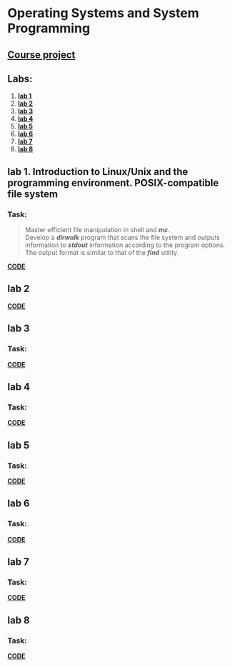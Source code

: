
# Operating Systems and System Programming

## **[Course project](https://github.com/amor0009/BSUIR/tree/7d17177f60ff5895d47f0e94e8238ae2c17f9e01/osisp/LUKYANOV_OSISP_prj_2024)**

## Labs:
1. **[lab 1](https://github.com/amor0009/BSUIR/tree/7ed4bb479e0a0864f74284cde40bce051a544b73/osisp/lab1)**
2. **[lab 2](https://github.com/amor0009/BSUIR/tree/d50c58324eef93c337169665f62d1b34ef4cf2bb/osisp/lab2)**
3. **[lab 3](https://github.com/amor0009/BSUIR/tree/20f0615638f9ad7a288fdffb4d7785e65e18fdd8/osisp/lab3)**
4. **[lab 4](https://github.com/amor0009/BSUIR/tree/fed5da45ff8282d7fded7cf133140f4cb6da3058/osisp/lab4)**
5. **[lab 5](https://github.com/amor0009/BSUIR/tree/e015a7b9355f48277509498485ff70b2b6d955b1/osisp/lab5)**
6. **[lab 6](https://github.com/amor0009/BSUIR/tree/3393b70818cda26873bd2a31084ae4a806fe269a/osisp/lab6)**
7. **[lab 7](https://github.com/amor0009/BSUIR/tree/30f3dc62073ac00874dffc2223580b59a880a686/osisp/lab7)**
8. **[lab 8](https://github.com/amor0009/BSUIR/tree/3d08011d11c5443d4902e76769b78259242151de/osisp/lab8)**

## lab 1. Introduction to Linux/Unix and the programming environment. POSIX-compatible file system
### Task: 
> Master efficient file manipulation in shell and ***mc***.<br>
> Develop a ***dirwalk*** program that scans the file system and outputs information to ***stdout*** information according to the program options.<br>
> The output format is similar to that of the ***find*** utility.<br>

**[CODE](https://github.com/amor0009/BSUIR/tree/2a3a7017dfc71d88d84775382c6a4ce619350b59/osisp/lab1)**

## lab 2 


**[CODE](https://github.com/amor0009/BSUIR/tree/b287b24cc9fac4a58cabbac2769aa0cf473a07de/osisp/lab2)**

## lab 3 
### Task: 


**[CODE](https://github.com/amor0009/BSUIR/tree/20f0615638f9ad7a288fdffb4d7785e65e18fdd8/osisp/lab3)**

## lab 4 
### Task: 


**[CODE](https://github.com/amor0009/BSUIR/tree/fed5da45ff8282d7fded7cf133140f4cb6da3058/osisp/lab4)**

## lab 5 
### Task: 


**[CODE](https://github.com/amor0009/BSUIR/tree/e015a7b9355f48277509498485ff70b2b6d955b1/osisp/lab5)**

## lab 6 
### Task: 


**[CODE](https://github.com/amor0009/BSUIR/tree/3393b70818cda26873bd2a31084ae4a806fe269a/osisp/lab6)**

## lab 7 
### Task: 


**[CODE](https://github.com/amor0009/BSUIR/tree/30f3dc62073ac00874dffc2223580b59a880a686/osisp/lab7)**

## lab 8 
### Task: 


**[CODE](https://github.com/amor0009/BSUIR/tree/3d08011d11c5443d4902e76769b78259242151de/osisp/lab8)**


